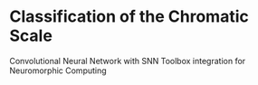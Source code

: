 # Classification of the Chromatic Scale
Convolutional Neural Network with SNN Toolbox integration for Neuromorphic Computing

